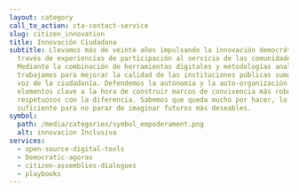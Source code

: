 ```yaml
---
layout: category
call_to_action: cta-contact-service
slug: citizen_innovation
title: Innovación Ciudadana
subtitle: Llevamos más de veinte años impulsando la innovación democrática a
  través de experiencias de participación al servicio de las comunidades.
  Mediante la combinación de herramientas digitales y metodologías analógicas,
  trabajamos para mejorar la calidad de las instituciones públicas sumando la
  voz de la ciudadanía. Defendemos la autonomía y la auto-organización como
  elementos clave a la hora de construir marcos de convivencia más robustos y
  respetuosos con la diferencia. Sabemos que queda mucho por hacer, lo
  suficiente para no parar de imaginar futuros más deseables.
symbol:
  path: /media/categories/symbol_empoderament.png
  alt: innovacion Inclusiva
services:
  - open-source-digital-tools
  - Democratic-agoras
  - citizen-assemblies-dialogues
  - playbooks
---
```

